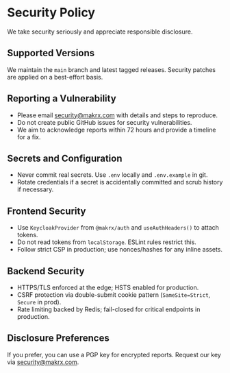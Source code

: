 # Security Policy

We take security seriously and appreciate responsible disclosure.

## Supported Versions

We maintain the `main` branch and latest tagged releases. Security patches are applied on a best-effort basis.

## Reporting a Vulnerability

- Please email security@makrx.com with details and steps to reproduce.
- Do not create public GitHub issues for security vulnerabilities.
- We aim to acknowledge reports within 72 hours and provide a timeline for a fix.

## Secrets and Configuration

- Never commit real secrets. Use `.env` locally and `.env.example` in git.
- Rotate credentials if a secret is accidentally committed and scrub history if necessary.

## Frontend Security

- Use `KeycloakProvider` from `@makrx/auth` and `useAuthHeaders()` to attach tokens.
- Do not read tokens from `localStorage`. ESLint rules restrict this.
- Follow strict CSP in production; use nonces/hashes for any inline assets.

## Backend Security

- HTTPS/TLS enforced at the edge; HSTS enabled for production.
- CSRF protection via double-submit cookie pattern (`SameSite=Strict`, `Secure` in prod).
- Rate limiting backed by Redis; fail-closed for critical endpoints in production.

## Disclosure Preferences

If you prefer, you can use a PGP key for encrypted reports. Request our key via security@makrx.com.

